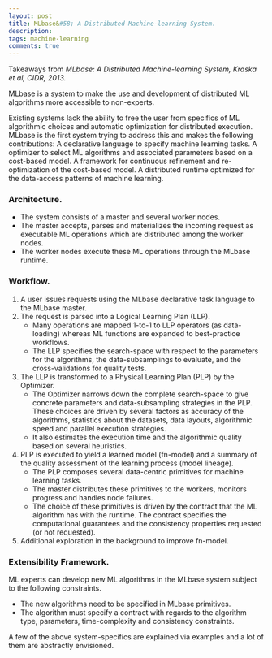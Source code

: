 ```yaml
---
layout: post
title: MLbase&#58; A Distributed Machine-learning System.
description:
tags: machine-learning
comments: true
---
```


Takeaways from *MLbase: A Distributed Machine-learning System, Kraska et al, CIDR, 2013.*

MLbase is a system to make the use and development of distributed ML algorithms more accessible to non-experts.
 
Existing systems lack the ability to free the user from specifics of ML algorithmic choices and automatic optimization for distributed execution. MLbase is the first system trying to address this and makes the following contributions:
A declarative language to specify machine learning tasks.
A optimizer to select ML algorithms and associated parameters based on a cost-based model. 
A framework for continuous refinement and re-optimization of the cost-based model.
A distributed runtime optimized for the data-access patterns of machine learning.
 
### Architecture.

- The system consists of a master and several worker nodes.
- The master accepts, parses and materializes the incoming request as executable ML operations which are distributed among the worker nodes.
- The worker nodes execute these ML operations through the MLbase runtime.
 
### Workflow. 

1. A user issues requests using the MLbase declarative task language to the MLbase master.
2. The request is parsed into a Logical Learning Plan (LLP).
	- Many operations are mapped 1-to-1 to LLP operators (as data-loading) whereas ML functions are expanded to best-practice workflows.
	- The LLP specifies the search-space with respect to the parameters for the algorithms, the data-subsamplings to evaluate, and the cross-validations for quality tests.
3. The LLP is transformed to a Physical Learning Plan (PLP) by the Optimizer.
	- The Optimizer narrows down the complete search-space to give concrete parameters and data-subsampling strategies in the PLP. These choices are driven by several factors as accuracy of the algorithms, statistics about the datasets, data layouts, algorithmic speed and parallel execution strategies.
	- It also estimates the execution time and the algorithmic quality based on several heuristics.
4. PLP is executed to yield a learned model (fn-model) and a summary of the quality assessment of the learning process (model lineage).
	- The PLP composes several data-centric primitives for machine learning tasks.
	- The master distributes these primitives to the workers, monitors progress and handles node failures.
	- The choice of these primitives is driven by the contract that the ML algorithm has with the runtime. The contract specifies the computational guarantees and the consistency properties requested (or not requested).
5. Additional exploration in the background to improve fn-model.
 
### Extensibility Framework.

ML experts can develop new ML algorithms in the MLbase system subject to the following constraints.

- The new algorithms need to be specified in MLbase primitives. 
- The algorithm must specify a contract with regards to the algorithm type, parameters, time-complexity and consistency constraints.
 
A few of the above system-specifics are explained via examples and a lot of them are abstractly envisioned.
